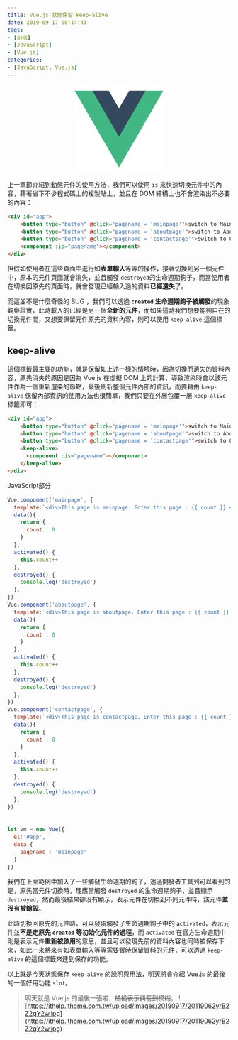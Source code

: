 ```yaml
---
title: Vue.js 狀態保留 keep-alive
date: 2019-09-17 00:14:43
tags:
- [前端]
- [JavaScript]
- [Vue.js]
categories: 
- [JavaScript, Vue.js]
---
```


<div style="display:flex;justify-content:center;">
  <img style="object-fit:cover;" src='/images/vue-logo.png' width='200px' height='200px' />
</div>

上一章節介紹到動態元件的使用方法，我們可以使用 `is` 來快速切換元件中的內容，藉著省下不少程式碼上的複製貼上，並且在 DOM 結構上也不會渲染出不必要的內容：

```html
<div id="app">
    <button type="button" @click="pagename = 'mainpage'">switch to Main page</button>
    <button type="button" @click="pagename = 'aboutpage'">switch to About page</button>
    <button type="button" @click="pagename = 'contactpage'">switch to Contact page</button>
    <component :is="pagename"></component>
</div>
```

但假如使用者在這些頁面中進行如**表單輸入**等等的操作，接著切換到另一個元件中，原本的元件頁面就會消失，並且觸發 `destroyed`的生命週期鉤子，而當使用者在切換回原先的頁面時，就會發現已經輸入過的資料**已經遺失**了。

<!--more-->

而這並不是什麼奇怪的 BUG ，我們可以透過 **`created` 生命週期鉤子被觸發**的現象觀察證實，此時載入的已經是另一個**全新的元件**，而如果這時我們想要能夠自在的切換元件間，又想要保留元件原先的資料內容，則可以使用 `keep-alive` 這個標籤。


## keep-alive

這個標籤最主要的功能，就是保留如上述一樣的情境時，因為切換而遺失的資料內容，原先消失的原因是因為 Vue.js 在虛擬 DOM 上的計算，導致渲染時會以該元件作為一個重新渲染的節點，最後刷新整個元件內部的資訊，而要藉由 `keep-alive` 保留內部資訊的使用方法也很簡單，我們只要在外層包覆一層 `keep-alive` 標籤即可：

```html
<div id="app">
    <button type="button" @click="pagename = 'mainpage'">switch to Main page</button>
    <button type="button" @click="pagename = 'aboutpage'">switch to About page</button>
    <button type="button" @click="pagename = 'contactpage'">switch to Contact page</button>
    <keep-alive>
      <component :is="pagename"></component>
    </keep-alive>
</div>
```

JavaScript部分
```javascript
Vue.component('mainpage', {
  template:`<div>This page is mainpage. Enter this page : {{ count }} </div>`,
  data(){
    return {
      count : 0
    }
  },
  activated() {
    this.count++
  },
  destroyed() {
    console.log('destroyed')
  },
})
Vue.component('aboutpage', {
  template:`<div>This page is aboutpage. Enter this page : {{ count }} </div>`,
  data(){
    return {
      count : 0
    }
  },
  activated() {
    this.count++
  },
  destroyed() {
    console.log('destroyed')
  },
})
Vue.component('contactpage', {
  template:`<div>This page is contactpage. Enter this page : {{ count }} </div>`,
  data(){
    return {
      count : 0
    }
  },
  activated() {
    this.count++
  },
  destroyed() {
    console.log('destroyed')
  },
})


let vm = new Vue({
  el:'#app',
  data:{
    pagename : 'mainpage'
  }
})
```

我們在上面範例中加入了一些觸發生命週期的鉤子，透過開發者工具列可以看到的是，原先當元件切換時，理應當觸發 `destroyed` 的生命週期鉤子，並且顯示 `destroyed`，然而最後結果卻沒有顯示，表示元件在切換到不同元件時，該元件**並沒有被銷毀**。

此時切換回原先的元件時，可以發現觸發了生命週期鉤子中的 `activated`，表示元件並**不是走原先 `created` 等初始化元件的過程**，而 `activated` 在官方生命週期中則是表示元件**重新被啟用**的意思，並且可以發現先前的資料內容也同時被保存下來，如此一來將來有如表單輸入等等需要暫時保留資料的元件，可以透過 `keep-alive` 的這個標籤來達到保存的功能。

以上就是今天狀態保存 `keep-alive` 的說明與用法，明天將會介紹 Vue.js 的最後的一個好用功能 `slot`。

> 明天就是 Vue.js 的最後一張啦，~~橘橘表示興奮到模糊~~。
> ![https://ithelp.ithome.com.tw/upload/images/20190917/20119062yrB2Z2gY2w.jpg](https://ithelp.ithome.com.tw/upload/images/20190917/20119062yrB2Z2gY2w.jpg)